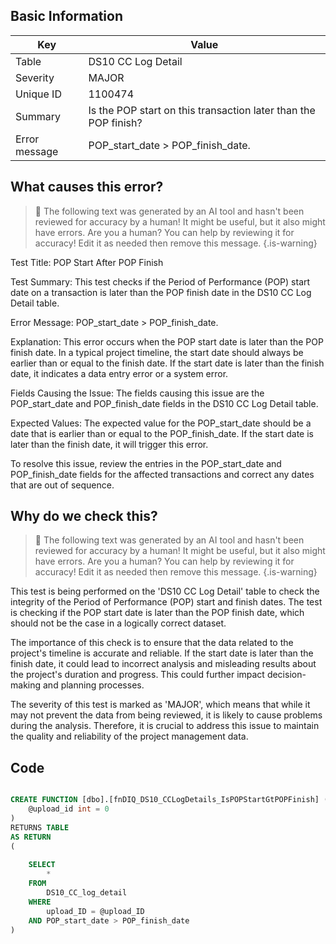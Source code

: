 ## Basic Information
| Key         | Value          |
|-------------|----------------|
| Table       | DS10 CC Log Detail |
| Severity    | MAJOR |
| Unique ID   | 1100474   |
| Summary     | Is the POP start on this transaction later than the POP finish? |
| Error message | POP_start_date > POP_finish_date. |

## What causes this error?

> :robot: The following text was generated by an AI tool and hasn't been reviewed for accuracy by a human! It might be useful, but it also might have errors. Are you a human? You can help by reviewing it for accuracy! Edit it as needed then remove this message.
{.is-warning}

Test Title: POP Start After POP Finish

Test Summary: This test checks if the Period of Performance (POP) start date on a transaction is later than the POP finish date in the DS10 CC Log Detail table.

Error Message: POP_start_date > POP_finish_date.

Explanation: This error occurs when the POP start date is later than the POP finish date. In a typical project timeline, the start date should always be earlier than or equal to the finish date. If the start date is later than the finish date, it indicates a data entry error or a system error.

Fields Causing the Issue: The fields causing this issue are the POP_start_date and POP_finish_date fields in the DS10 CC Log Detail table.

Expected Values: The expected value for the POP_start_date should be a date that is earlier than or equal to the POP_finish_date. If the start date is later than the finish date, it will trigger this error. 

To resolve this issue, review the entries in the POP_start_date and POP_finish_date fields for the affected transactions and correct any dates that are out of sequence.
## Why do we check this?

> :robot: The following text was generated by an AI tool and hasn't been reviewed for accuracy by a human! It might be useful, but it also might have errors. Are you a human? You can help by reviewing it for accuracy! Edit it as needed then remove this message.
{.is-warning}

This test is being performed on the 'DS10 CC Log Detail' table to check the integrity of the Period of Performance (POP) start and finish dates. The test is checking if the POP start date is later than the POP finish date, which should not be the case in a logically correct dataset. 

The importance of this check is to ensure that the data related to the project's timeline is accurate and reliable. If the start date is later than the finish date, it could lead to incorrect analysis and misleading results about the project's duration and progress. This could further impact decision-making and planning processes.

The severity of this test is marked as 'MAJOR', which means that while it may not prevent the data from being reviewed, it is likely to cause problems during the analysis. Therefore, it is crucial to address this issue to maintain the quality and reliability of the project management data.
## Code

```sql

CREATE FUNCTION [dbo].[fnDIQ_DS10_CCLogDetails_IsPOPStartGtPOPFinish] (
	@upload_id int = 0
)
RETURNS TABLE
AS RETURN
(
	
	SELECT 
		*
	FROM 
		DS10_CC_log_detail
	WHERE 
		upload_ID = @upload_ID
	AND POP_start_date > POP_finish_date
)
```
